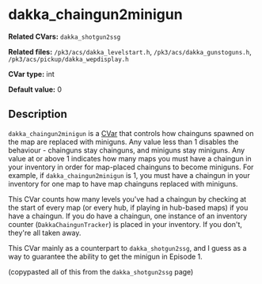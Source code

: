 # dakka\_chaingun2minigun

**Related CVars:** `dakka_shotgun2ssg`

**Related files:** `/pk3/acs/dakka_levelstart.h`, `/pk3/acs/dakka_gunstoguns.h`, `/pk3/acs/pickup/dakka_wepdisplay.h`

**CVar type:** int

**Default value:** 0

## Description

`dakka_chaingun2minigun` is a [CVar](../cvars.md) that controls how chainguns 
spawned on the map are replaced with miniguns. Any value less than 1 disables 
the behaviour - chainguns stay chainguns, and miniguns stay miniguns. Any value 
at or above 1 indicates how many maps you must have a chaingun in your 
inventory in order for map-placed chainguns to become miniguns. For example, if 
`dakka_chaingun2minigun` is 1, you must have a chaingun in your inventory for 
one map to have map chainguns replaced with miniguns.

This CVar counts how many levels you've had a chaingun by checking at the start 
of every map (or every hub, if playing in hub-based maps) if you have a 
chaingun. If you do have a chaingun, one instance of an inventory counter 
(`DakkaChaingunTracker`) is placed in your inventory. If you don't, they're all 
taken away.

This CVar mainly as a counterpart to `dakka_shotgun2ssg`, and I guess as a way 
to guarantee the ability to get the minigun in Episode 1.

(copypasted all of this from the `dakka_shotgun2ssg` page)
